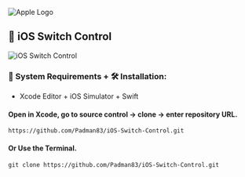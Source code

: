 ![Apple Logo](https://user-images.githubusercontent.com/45048950/73131198-bca1e580-4041-11ea-8f8d-ebfd844f0e64.png) 

## 📱 iOS Switch Control


![iOS Switch Control](https://user-images.githubusercontent.com/45048950/74455782-d3a95a00-4ec0-11ea-9d2a-bcd1991b5a04.gif)

### 🧰 System Requirements + 🛠️ Installation:

* Xcode Editor + iOS Simulator + Swift

#### Open in Xcode, go to source control -> clone -> enter repository URL.

```
https://github.com/Padman83/iOS-Switch-Control.git
```

#### Or Use the Terminal.

```
git clone https://github.com/Padman83/iOS-Switch-Control.git
```
